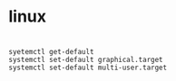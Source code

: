 # linux
#  
    syetemctl get-default
    systemctl set-default graphical.target
    systemctl set-default multi-user.target
